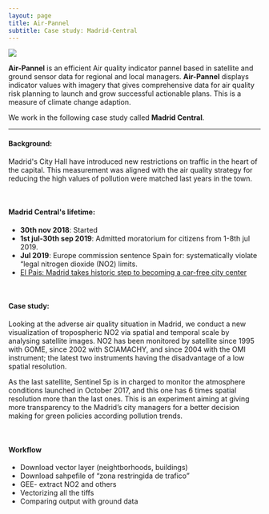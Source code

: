 ```yaml
---
layout: page
title: Air-Pannel
subtitle: Case study: Madrid-Central
---
```


![](https://56eo.github.io/assets/images/Madrid_Central.gif)


**Air-Pannel** is an efficient Air quality indicator pannel based in satellite and ground sensor data for regional and local managers. **Air-Pannel** displays indicator values with imagery that gives comprehensive data for air quality risk planning to launch and grow successful actionable plans. This is a measure of climate change adaption.

We work in the following case study called **Madrid Central**.

-------

#### Background:

Madrid's City Hall have introduced new restrictions on traffic in the heart of the capital. This measurement was aligned with the air quality strategy for reducing the high values of pollution were matched last years in the town.

<br/>

#### Madrid Central's lifetime:
* **30th nov 2018**: Started
* **1st jul-30th sep 2019**: Admitted moratorium for citizens from 1-8th jul 2019.
* **Jul 2019**: Europe commission sentence Spain for: systematically violate “legal nitrogen dioxide (NO2) limits.
* [El Pais: Madrid takes historic step to becoming a car-free city center](https://elpais.com/elpais/2018/11/30/inenglish/1543565577_207058.amp.html)

<br/>

#### Case study:
Looking at the adverse air quality situation in Madrid, we conduct a new visualization of tropospheric NO2 via spatial and temporal scale by analysing satellite images.
NO2 has been monitored by satellite since 1995 with GOME, since 2002 with SCIAMACHY, and since 2004 with the OMI instrument; the latest two instruments having the disadvantage of a low spatial resolution.

As the last satellite, Sentinel 5p is in charged to monitor the atmosphere conditions launched in October 2017, and this one has 6 times spatial resolution more than the last ones.
This is an experiment aiming at giving more transparency to the Madrid’s city managers for a better decision making for green policies according pollution trends.

<br/>

#### Workflow
* Download vector layer (neightborhoods, buildings)
* Download sahpefile of “zona restringida de trafico”
* GEE- extract NO2 and others
* Vectorizing all the tiffs
* Comparing output with ground data
